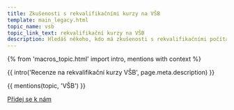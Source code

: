 ```yaml
---
title: Zkušenosti s rekvalifikačními kurzy na VŠB
template: main_legacy.html
topic_name: vsb
topic_link_text: rekvalifikační kurzy na VŠB
description: Hledáš někoho, kdo má zkušenosti s rekvalifikačními počítačovými kurzy na VŠB-TU? Má smysl se na ně hlásit?
---
```

{% from 'macros_topic.html' import intro, mentions with context %}

{{ intro('Recenze na rekvalifikační kurzy VŠB', page.meta.description) }}

{{ mentions(topic, 'VŠB') }}

<p class="button-compartment">
  <a href="{{ pages|docs_url('club.md')|url }}" class="button">
    Přidej se&nbsp;k&nbsp;nám
  </a>
</p>
